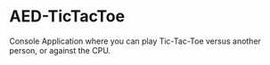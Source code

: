 # AED-TicTacToe
Console Application where you can play Tic-Tac-Toe versus another person, or against the CPU.

